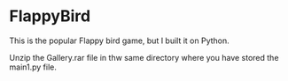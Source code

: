 # FlappyBird
This is the popular Flappy bird game, but I built it on Python.

Unzip the Gallery.rar file in thw same directory where you have stored the main1.py file.
